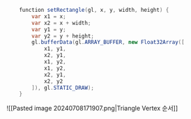 
```cs 
    function setRectangle(gl, x, y, width, height) {
        var x1 = x;
        var x2 = x + width;
        var y1 = y;
        var y2 = y + height;
        gl.bufferData(gl.ARRAY_BUFFER, new Float32Array([
            x1, y1,
            x2, y1,
            x1, y2,
            x1, y2,
            x2, y1,
            x2, y2
        ]), gl.STATIC_DRAW);
    }
```

![[Pasted image 20240708171907.png|Triangle Vertex 순서]]

